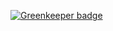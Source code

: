 

[![Greenkeeper badge](https://badges.greenkeeper.io/desyatkov/temp_gulp.svg)](https://greenkeeper.io/)
